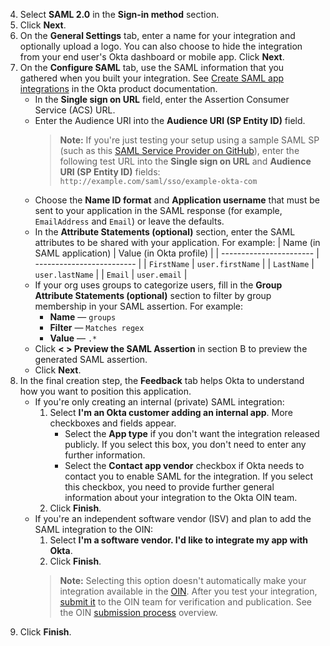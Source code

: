 4. Select **SAML 2.0** in the **Sign-in method** section.
1. Click **Next**.
1. On the **General Settings** tab, enter a name for your integration and optionally upload a logo. You can also choose to hide the integration from your end user's Okta dashboard or mobile app. Click **Next**.
1. On the **Configure SAML** tab, use the SAML information that you gathered when you built your integration. See [Create SAML app integrations](https://help.okta.com/okta_help.htm?id=ext_Apps_App_Integration_Wizard-saml) in the Okta product documentation.
    * In the **Single sign on URL** field, enter the Assertion Consumer Service (ACS) URL.
    * Enter the Audience URI into the **Audience URI (SP Entity ID)** field.
        >**Note:** If you're just testing your setup using a sample SAML SP (such as this [SAML Service Provider on GitHub](https://github.com/mcguinness/saml-sp)), enter the following test URL into the **Single sign on URL** and **Audience URI (SP Entity ID)** fields: `http://example.com/saml/sso/example-okta-com`
    * Choose the **Name ID format** and **Application username** that must be sent to your application in the SAML response (for example, `EmailAddress` and `Email`) or leave the defaults.
    * In the **Attribute Statements (optional)** section, enter the SAML attributes to be shared with your application.
      For example:
      | Name (in SAML application) | Value (in Okta profile) |
      | ----------------------- | ------------------------- |
      | `FirstName`             | `user.firstName`          |
      | `LastName`              | `user.lastName`           |
      | `Email`                 | `user.email`              |
    * If your org uses groups to categorize users, fill in the **Group Attribute Statements (optional)** section to filter by group membership in your SAML assertion. For example:
        * **Name** &mdash; `groups`
        * **Filter** &mdash; `Matches regex`
        * **Value** &mdash; `.*`
    * Click **< > Preview the SAML Assertion** in section B to preview the generated SAML assertion.
    * Click **Next**.
1. In the final creation step, the **Feedback** tab helps Okta to understand how you want to position this application.
    * If you're only creating an internal (private) SAML integration:
        1. Select **I'm an Okta customer adding an internal app**. More checkboxes and fields appear.
           * Select the **App type** if you don't want the integration released publicly. If you select this box, you don't need to enter any further information.
           * Select the **Contact app vendor** checkbox if Okta needs to contact you to enable SAML for the integration. If you select this checkbox, you need to provide further general information about your integration to the Okta OIN team.
        1. Click **Finish**.
    * If you're an independent software vendor (ISV) and plan to add the SAML integration to the OIN:
        1. Select **I'm a software vendor. I'd like to integrate my app with Okta**.
        1. Click **Finish**.
        > **Note:** Selecting this option doesn't automatically make your integration available in the [OIN](https://www.okta.com/integrations/). After you test your integration, [submit it](/docs/guides/submit-oin-app/saml2/main/) to the OIN team for verification and publication. See the OIN [submission process](/docs/guides/submit-app-overview/#submission-process) overview.
1. Click **Finish**.
